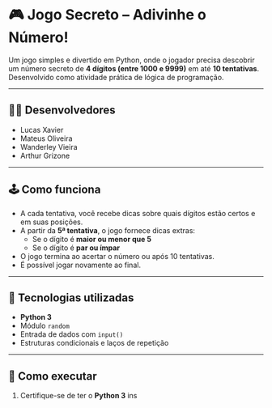 # 🎮 Jogo Secreto – Adivinhe o Número!

Um jogo simples e divertido em Python, onde o jogador precisa descobrir um número secreto de **4 dígitos (entre 1000 e 9999)** em até **10 tentativas**. Desenvolvido como atividade prática de lógica de programação.

---

## 👨‍💻 Desenvolvedores
- Lucas Xavier  
- Mateus Oliveira  
- Wanderley Vieira  
- Arthur Grizone

---

## 🕹️ Como funciona

- A cada tentativa, você recebe dicas sobre quais dígitos estão certos e em suas posições.
- A partir da **5ª tentativa**, o jogo fornece dicas extras:
  - Se o dígito é **maior ou menor que 5**
  - Se o dígito é **par ou ímpar**
- O jogo termina ao acertar o número ou após 10 tentativas.
- É possível jogar novamente ao final.

---

## 🚀 Tecnologias utilizadas

- **Python 3**
- Módulo `random`
- Entrada de dados com `input()`
- Estruturas condicionais e laços de repetição

---

## 📂 Como executar

1. Certifique-se de ter o **Python 3** ins
